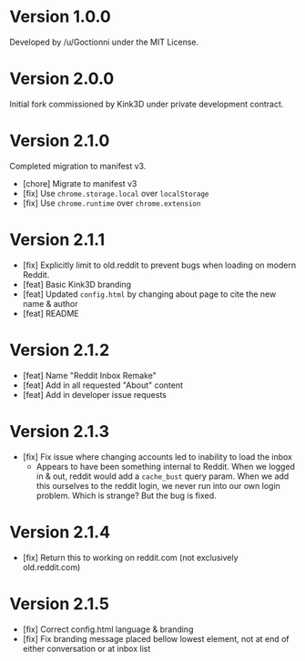 # Version 1.0.0

Developed by /u/Goctionni under the MIT License.

# Version 2.0.0

Initial fork commissioned by Kink3D under private development contract.

# Version 2.1.0

Completed migration to manifest v3.

- [chore] Migrate to manifest v3
- [fix] Use `chrome.storage.local` over `localStorage`
- [fix] Use `chrome.runtime` over `chrome.extension`

# Version 2.1.1

- [fix] Explicitly limit to old.reddit to prevent bugs when loading on modern Reddit.
- [feat] Basic Kink3D branding
- [feat] Updated `config.html` by changing about page to cite the new name & author
- [feat] README

# Version 2.1.2

- [feat] Name "Reddit Inbox Remake"
- [feat] Add in all requested "About" content
- [feat] Add in developer issue requests

# Version 2.1.3

- [fix] Fix issue where changing accounts led to inability to load the inbox
  - Appears to have been something internal to Reddit. When we logged in & out, reddit would add a `cache_bust` query param. When
    we add this ourselves to the reddit login, we never run into our own login problem. Which is strange? But the bug is fixed.

# Version 2.1.4

- [fix] Return this to working on reddit.com (not exclusively old.reddit.com)

# Version 2.1.5

- [fix] Correct config.html language & branding
- [fix] Fix branding message placed bellow lowest element, not at end of either conversation or at inbox list


